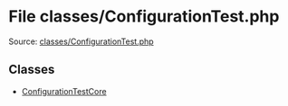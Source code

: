 File classes/ConfigurationTest.php
=========

Source: [classes/ConfigurationTest.php](https://github.com/PrestaShop/PrestaShop/blob/1.6.0.9/classes/ConfigurationTest.php)


Classes
-------

* [ConfigurationTestCore](class.ConfigurationTestCore.md)

